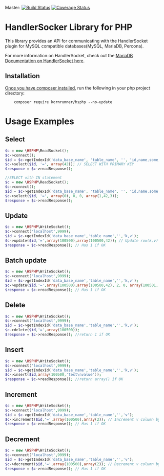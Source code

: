 Master: [![Build Status](https://travis-ci.org/kornrunner/HSPHP.svg?branch=master)](https://travis-ci.org/kornrunner/HSPHP)  [![Coverage Status](https://coveralls.io/repos/github/kornrunner/HSPHP/badge.svg?branch=master)](https://coveralls.io/github/kornrunner/HSPHP?branch=master)

# HandlerSocker Library for PHP

This library provides an API for communicating with the HandlerSocket plugin for
MySQL compatible databases(MySQL, MariaDB, Percona).

For more information on HandlerSocket, check out the
[MariaDB Documentation on HandlerSocket here](https://mariadb.com/kb/en/handlersocket/).

## Installation

[Once you have composer installed](https://getcomposer.org/doc/00-intro.md#system-requirements "Getting Started With Composer"),
run the following in your php project directory:

        composer require kornrunner/hsphp --no-update

# Usage Examples

## Select

```php
$c = new \HSPHP\ReadSocket();
$c->connect();
$id = $c->getIndexId('data_base_name', 'table_name', '', 'id,name,some,thing,more');
$c->select($id, '=', array(42)); // SELECT WITH PRIMARY KEY
$response = $c->readResponse();

//SELECT with IN statement
$c = new \HSPHP\ReadSocket();
$c->connect();
$id = $c->getIndexId('data_base_name', 'table_name', '', 'id,name,some,thing,more');
$c->select($id, '=', array(0), 0, 0, array(1,42,3));
$response = $c->readResponse();
```

## Update

```php
$c = new \HSPHP\WriteSocket();
$c->connect('localhost',9999);
$id = $c->getIndexId('data_base_name','table_name','','k,v');
$c->update($id,'=',array(100500),array(100500,42)); // Update row(k,v) with id 100500 to  k = 100500, v = 42
$response = $c->readResponse(); // Has 1 if OK
```

## Batch update

```php
$c = new \HSPHP\WriteSocket();
$c->connect('localhost',9999);
$id = $c->getIndexId('data_base_name','table_name','','k,v');
$c->update($id,'=',array(100500),array(100500,42), 2, 0, array(100501, 100502)); // Update rows where k IN (100501, 100502)
$response = $c->readResponse(); // Has 1 if OK
```

## Delete

```php
$c = new \HSPHP\WriteSocket();
$c->connect('localhost',9999);
$id = $c->getIndexId('data_base_name','table_name','','k,v');
$c->delete($id,'=',array(100500));
$response = $c->readResponse(); //return 1 if OK
```

## Insert

```php
$c = new \HSPHP\WriteSocket();
$c->connect('localhost',9999);
$id = $c->getIndexId('data_base_name','table_name','','k,v');
$c->insert($id,array(100500,'test\nvalue'));
$response = $c->readResponse(); //return array() if OK
```

## Increment

```php
$c = new \HSPHP\WriteSocket();
$c->connect('localhost',9999);
$id = $c->getIndexId('data_base_name','table_name','','v');
$c->increment($id,'=',array(100500),array(2)); // Increment v column by 2
$response = $c->readResponse(); // Has 1 if OK
```

## Decrement

```php
$c = new \HSPHP\WriteSocket();
$c->connect('localhost',9999);
$id = $c->getIndexId('data_base_name','table_name','','v');
$c->decrement($id,'=',array(100500),array(2)); // Decrement v column by 2
$response = $c->readResponse(); // Has 1 if OK
```
